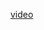 <a href="https://drive.google.com/file/d/1pzO0m0NLMq_VK5u3RzOBIPZIv26D6nC8/view?usp=sharing">video</a>
